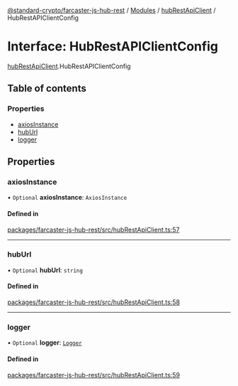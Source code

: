 [@standard-crypto/farcaster-js-hub-rest](../README.md) / [Modules](../modules.md) / [hubRestApiClient](../modules/hubRestApiClient.md) / HubRestAPIClientConfig

# Interface: HubRestAPIClientConfig

[hubRestApiClient](../modules/hubRestApiClient.md).HubRestAPIClientConfig

## Table of contents

### Properties

- [axiosInstance](hubRestApiClient.HubRestAPIClientConfig.md#axiosinstance)
- [hubUrl](hubRestApiClient.HubRestAPIClientConfig.md#huburl)
- [logger](hubRestApiClient.HubRestAPIClientConfig.md#logger)

## Properties

### axiosInstance

• `Optional` **axiosInstance**: `AxiosInstance`

#### Defined in

[packages/farcaster-js-hub-rest/src/hubRestApiClient.ts:57](https://github.com/standard-crypto/farcaster-js/blob/main/packages/farcaster-js-hub-rest/src/hubRestApiClient.ts#L57)

___

### hubUrl

• `Optional` **hubUrl**: `string`

#### Defined in

[packages/farcaster-js-hub-rest/src/hubRestApiClient.ts:58](https://github.com/standard-crypto/farcaster-js/blob/main/packages/farcaster-js-hub-rest/src/hubRestApiClient.ts#L58)

___

### logger

• `Optional` **logger**: [`Logger`](logger.Logger.md)

#### Defined in

[packages/farcaster-js-hub-rest/src/hubRestApiClient.ts:59](https://github.com/standard-crypto/farcaster-js/blob/main/packages/farcaster-js-hub-rest/src/hubRestApiClient.ts#L59)
